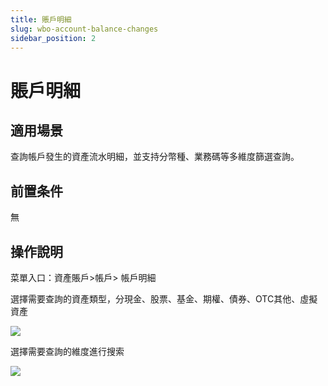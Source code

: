 ```yaml
---
title: 賬戶明細
slug: wbo-account-balance-changes
sidebar_position: 2
---
```



# 賬戶明細

## 適用場景

查詢帳戶發生的資產流水明細，並支持分幣種、業務碼等多維度篩選查詢。

## 前置条件

無

## 操作說明

菜單入口：資產賬戶&gt;帳戶&gt; 帳戶明細

選擇需要查詢的資產類型，分現金、股票、基金、期權、債券、OTC其他、虛擬資產

<img src="/assets/C2Ewb6qqcoa4Dexfvp8cpkfEnYb.png"/>

選擇需要查詢的維度進行搜索

<img src="/assets/S4IVbv0Juo1McAx0btvcpMqBndb.png"/>

